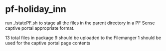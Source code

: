 pf-holiday_inn
==============


run ./statePF.sh to stage all the files in the parent directory in a PF Sense captive portal appropriate format.

13 total files in package
 9 should be uploaded to the Filemanger
 1 should be used for the captive portal page contents
